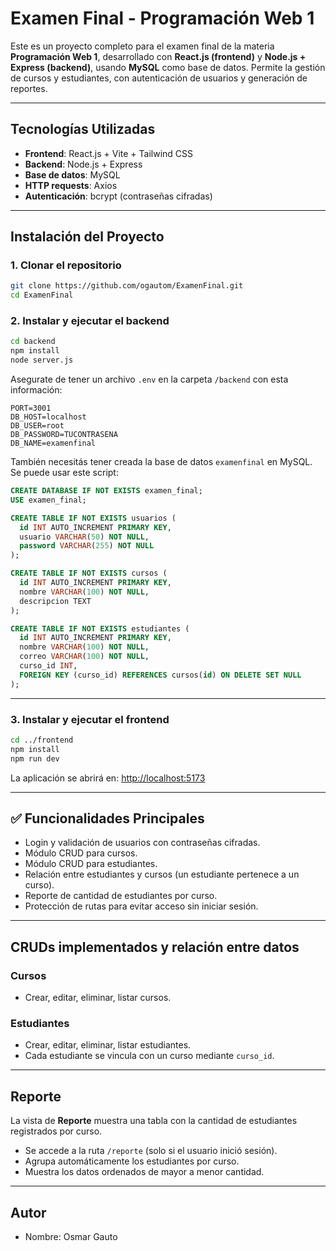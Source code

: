 # Examen Final - Programación Web 1

Este es un proyecto completo para el examen final de la materia **Programación Web 1**, desarrollado con **React.js (frontend)** y **Node.js + Express (backend)**, usando **MySQL** como base de datos. Permite la gestión de cursos y estudiantes, con autenticación de usuarios y generación de reportes.

---

## Tecnologías Utilizadas

- **Frontend**: React.js + Vite + Tailwind CSS
- **Backend**: Node.js + Express
- **Base de datos**: MySQL
- **HTTP requests**: Axios
- **Autenticación**: bcrypt (contraseñas cifradas)

---

## Instalación del Proyecto

### 1. Clonar el repositorio

```bash
git clone https://github.com/ogautom/ExamenFinal.git
cd ExamenFinal
```

### 2. Instalar y ejecutar el backend

```bash
cd backend
npm install
node server.js
```

Asegurate de tener un archivo `.env` en la carpeta `/backend` con esta información:

```env
PORT=3001
DB_HOST=localhost
DB_USER=root
DB_PASSWORD=TUCONTRASENA
DB_NAME=examenfinal
```

También necesitás tener creada la base de datos `examenfinal` en MySQL. Se puede usar este script:

```sql
CREATE DATABASE IF NOT EXISTS examen_final;
USE examen_final;

CREATE TABLE IF NOT EXISTS usuarios (
  id INT AUTO_INCREMENT PRIMARY KEY,
  usuario VARCHAR(50) NOT NULL,
  password VARCHAR(255) NOT NULL
);

CREATE TABLE IF NOT EXISTS cursos (
  id INT AUTO_INCREMENT PRIMARY KEY,
  nombre VARCHAR(100) NOT NULL,
  descripcion TEXT
);

CREATE TABLE IF NOT EXISTS estudiantes (
  id INT AUTO_INCREMENT PRIMARY KEY,
  nombre VARCHAR(100) NOT NULL,
  correo VARCHAR(100) NOT NULL,
  curso_id INT,
  FOREIGN KEY (curso_id) REFERENCES cursos(id) ON DELETE SET NULL
);
```

---

### 3. Instalar y ejecutar el frontend

```bash
cd ../frontend
npm install
npm run dev
```

La aplicación se abrirá en: [http://localhost:5173](http://localhost:5173)

---

## ✅ Funcionalidades Principales

- Login y validación de usuarios con contraseñas cifradas.
- Módulo CRUD para cursos.
- Módulo CRUD para estudiantes.
- Relación entre estudiantes y cursos (un estudiante pertenece a un curso).
- Reporte de cantidad de estudiantes por curso.
- Protección de rutas para evitar acceso sin iniciar sesión.

---

## CRUDs implementados y relación entre datos

### Cursos
- Crear, editar, eliminar, listar cursos.

### Estudiantes
- Crear, editar, eliminar, listar estudiantes.
- Cada estudiante se vincula con un curso mediante `curso_id`.

---

## Reporte

La vista de **Reporte** muestra una tabla con la cantidad de estudiantes registrados por curso.

- Se accede a la ruta `/reporte` (solo si el usuario inició sesión).
- Agrupa automáticamente los estudiantes por curso.
- Muestra los datos ordenados de mayor a menor cantidad.

---

## Autor
- Nombre: Osmar Gauto
